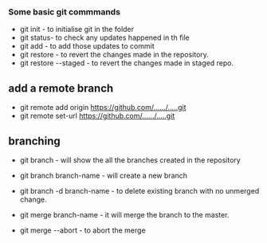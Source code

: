 ### Some basic git commmands

* git init - to initialise git in the folder
* git status- to check any updates happened in th file
* git add - to add those updates to commit
* git restore - to revert the changes made in the repository.
* git restore --staged - to revert the changes made in staged repo.

## add a remote branch
* git remote add origin https://github.com/....../.....git
* git remote set-url https://github.com/....../.....git

## branching
* git branch - will show the all the branches created in the repository
* git branch branch-name - will create a new branch
* git branch -d branch-name - to delete existing branch with no unmerged change.

* git merge branch-name - it will merge the branch to the master.
* git merge --abort - to abort the merge


